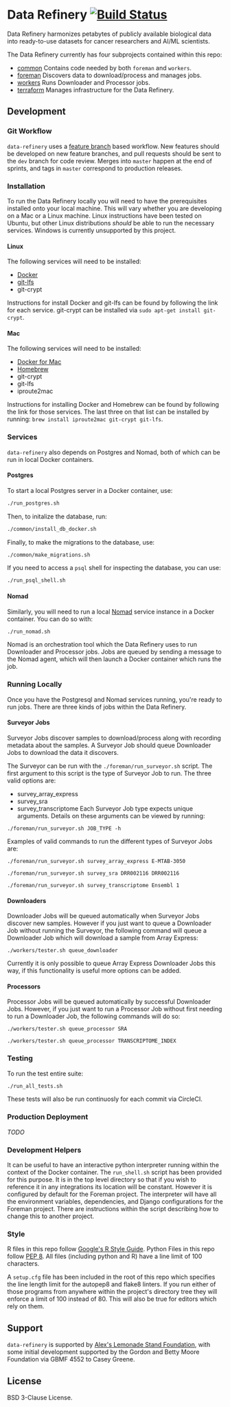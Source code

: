 # Data Refinery [![Build Status](https://circleci.com/gh/data-refinery/data-refinery/tree/dev.svg?&style=shield)](https://circleci.com/gh/data-refinery/data-refinery/)

<!-- This section needs to be drastically improved -->
Data Refinery harmonizes petabytes of publicly available biological data into ready-to-use datasets for cancer researchers and AI/ML scientists.

The Data Refinery currently has four subprojects contained within this repo:
- [common](./common) Contains code needed by both `foreman` and `workers`.
- [foreman](./foreman) Discovers data to download/process and manages jobs.
- [workers](./workers) Runs Downloader and Processor jobs.
- [terraform](./terraform) Manages infrastructure for the Data Refinery.

## Development

### Git Workflow

`data-refinery` uses a [feature branch](http://nvie.com/posts/a-successful-git-branching-model/) based workflow. New features should be
developed on new feature branches, and pull requests should be sent to
the `dev` branch for code review. Merges into `master` happen at the end
of sprints, and tags in `master` correspond to production releases.


### Installation

To run the Data Refinery locally you will need to have the
prerequisites installed onto your local machine. This will vary
whether you are developing on a Mac or a Linux machine. Linux
instructions have been tested on Ubuntu, but other Linux distributions
_should_ be able to run the necessary services. Windows is currently
unsupported by this project.

#### Linux

The following services will need to be installed:
- [Docker](https://www.docker.com/community-edition)
- [git-lfs](https://git-lfs.github.com/)
- git-crypt

Instructions for install Docker and git-lfs can be found by following the link for each service. git-crypt can be installed via `sudo apt-get install git-crypt`.

#### Mac
The following services will need to be installed:
- [Docker for Mac](https://www.docker.com/docker-mac)
- [Homebrew](https://brew.sh/)
- git-crypt
- git-lfs
- iproute2mac

Instructions for installing Docker and Homebrew can be found by
following the link for those services. The last three on that list can
be installed by running: `brew install iproute2mac git-crypt git-lfs`.


### Services

`data-refinery` also depends on Postgres and Nomad, both of which can be run
in local Docker containers.

#### Postgres

To start a local Postgres server in a Docker container, use:

```bash
./run_postgres.sh
```

Then, to initalize the database, run:

```bash
./common/install_db_docker.sh
```

Finally, to make the migrations to the database, use:

```bash
./common/make_migrations.sh
```

If you need to access a `psql` shell for inspecting the database, you can use:

```bash
./run_psql_shell.sh
```

#### Nomad

Similarly, you will need to run a local
[Nomad](https://www.nomadproject.io/) service instance in a Docker
container. You can do so with:

```bash
./run_nomad.sh
```

Nomad is an orchestration tool which the Data Refinery uses to run
Downloader and Processor jobs. Jobs are queued by sending a message to
the Nomad agent, which will then launch a Docker container which runs
the job.


### Running Locally

Once you have the Postgresql and Nomad services running, you're ready
to run jobs. There are three kinds of jobs within the Data Refinery.

#### Surveyor Jobs

Surveyor Jobs discover samples to download/process along with
recording metadata about the samples. A Surveyor Job should queue
Downloader Jobs to download the data it discovers.

The Surveyor can be run with the `./foreman/run_surveyor.sh` script. The first argument to this script is the type of Surveyor Job to run. The three valid options are:
- survey_array_express
- survey_sra
- survey_transcriptome
Each Surveyor Job type expects unique arguments. Details on these arguments can be viewed by running:
```
./foreman/run_surveyor.sh JOB_TYPE -h
```

Examples of valid commands to run the different types of Surveyor Jobs are:

```
./foreman/run_surveyor.sh survey_array_express E-MTAB-3050
```

```
./foreman/run_surveyor.sh survey_sra DRR002116 DRR002116
```

```
./foreman/run_surveyor.sh survey_transcriptome Ensembl 1
```


#### Downloaders

Downloader Jobs will be queued automatically when Surveyor Jobs
discover new samples. However if you just want to queue a Downloader
Job without running the Surveyor, the following command will queue a
Downloader Job which will download a sample from Array Express:

```
./workers/tester.sh queue_downloader
```

Currently it is only possible to queue Array Express Downloader Jobs
this way, if this functionality is useful more options can be added.

#### Processors

Processor Jobs will be queued automatically by successful Downloader
Jobs. However, if you just want to run a Processor Job without first
needing to run a Downloader Job, the following commands will do so:

```
./workers/tester.sh queue_processor SRA
```

```
./workers/tester.sh queue_processor TRANSCRIPTOME_INDEX
```

### Testing

To run the test entire suite:

```bash
./run_all_tests.sh
```

These tests will also be run continuosly for each commit via CircleCI.

### Production Deployment

_TODO_


### Development Helpers

It can be useful to have an interactive python interpreter running within the
context of the Docker container. The `run_shell.sh` script has been provided
for this purpose. It is in the top level directory so that if you wish to
reference it in any integrations its location will be constant. However it
is configured by default for the Foreman project. The interpreter will
have all the environment variables, dependencies, and Django configurations
for the Foreman project. There are instructions within the script describing
how to change this to another project.

### Style

R files in this repo follow
[Google's R Style Guide](https://google.github.io/styleguide/Rguide.xml).
Python Files in this repo follow
[PEP 8](https://www.python.org/dev/peps/pep-0008/). All files (including
python and R) have a line limit of 100 characters.

A `setup.cfg` file has been included in the root of this repo which specifies
the line length limit for the autopep8 and flake8 linters. If you run either
of those programs from anywhere within the project's directory tree they will
enforce a limit of 100 instead of 80. This will also be true for editors which
rely on them.


## Support

`data-refinery` is supported by [Alex's Lemonade Stand Foundation](https://www.alexslemonade.org/), with some initial development supported by the Gordon and Betty Moore Foundation via GBMF 4552 to Casey Greene.

## License

BSD 3-Clause License.
